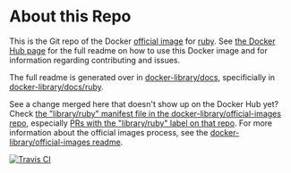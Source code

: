# About this Repo

This is the Git repo of the Docker [official image](https://docs.docker.com/docker-hub/official_repos/) for [ruby](https://registry.hub.docker.com/_/ruby/). See [the Docker Hub page](https://registry.hub.docker.com/_/ruby/) for the full readme on how to use this Docker image and for information regarding contributing and issues.

The full readme is generated over in [docker-library/docs](https://github.com/docker-library/docs), specificially in [docker-library/docs/ruby](https://github.com/docker-library/docs/tree/master/ruby).

See a change merged here that doesn't show up on the Docker Hub yet? Check [the "library/ruby" manifest file in the docker-library/official-images repo](https://github.com/docker-library/official-images/blob/master/library/ruby), especially [PRs with the "library/ruby" label on that repo](https://github.com/docker-library/official-images/labels/library%2Fruby). For more information about the official images process, see the [docker-library/official-images readme](https://github.com/docker-library/official-images/blob/master/README.md).

[![Travis CI](https://img.shields.io/travis/docker-library/ruby/master.svg)](https://travis-ci.org/docker-library/ruby/branches)

<!-- THIS FILE IS GENERATED BY https://github.com/docker-library/docs/blob/master/generate-repo-stub-readme.sh -->
